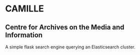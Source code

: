 # CAMILLE

## Centre for Archives on the Media and Information

A simple flask search engine querying an Elasticsearch cluster.

